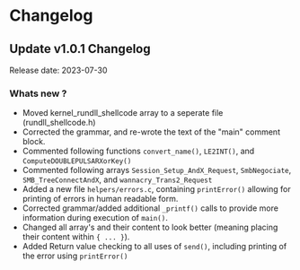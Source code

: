 # Changelog

## Update v1.0.1 Changelog
Release date: 2023-07-30

### Whats new ?
- Moved kernel_rundll_shellcode array to a seperate file (rundll_shellcode.h)
- Corrected the grammar, and re-wrote the text of the "main" comment block.
- Commented following functions `convert_name()`, `LE2INT()`, and `ComputeDOUBLEPULSARXorKey()`
- Commented following arrays `Session_Setup_AndX_Request`, `SmbNegociate`, `SMB_TreeConnectAndX`, and `wannacry_Trans2_Request`
- Added a new file `helpers/errors.c`, containing `printError()` allowing for printing of errors in human readable form.
- Corrected grammar/added additional `_printf()` calls to provide more information during execution of `main()`.
- Changed all array's and their content to look better (meaning placing their content within `{ ... }`).
- Added Return value checking to all uses of `send()`, including printing of the error using `printError()`

